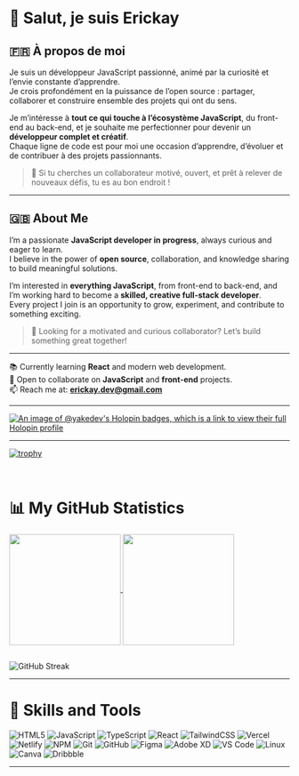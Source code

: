 # 👋 Salut, je suis Erickay

## 🇫🇷 À propos de moi
Je suis un développeur JavaScript passionné, animé par la curiosité et l’envie constante d’apprendre.  
Je crois profondément en la puissance de l’open source : partager, collaborer et construire ensemble des projets qui ont du sens.  

Je m’intéresse à **tout ce qui touche à l’écosystème JavaScript**, du front-end au back-end, et je souhaite me perfectionner pour devenir un **développeur complet et créatif**.  
Chaque ligne de code est pour moi une occasion d’apprendre, d’évoluer et de contribuer à des projets passionnants.

> 💬 Si tu cherches un collaborateur motivé, ouvert, et prêt à relever de nouveaux défis, tu es au bon endroit !

---

## 🇬🇧 About Me
I’m a passionate **JavaScript developer in progress**, always curious and eager to learn.  
I believe in the power of **open source**, collaboration, and knowledge sharing to build meaningful solutions.  

I’m interested in **everything JavaScript**, from front-end to back-end, and I’m working hard to become a **skilled, creative full-stack developer**.  
Every project I join is an opportunity to grow, experiment, and contribute to something exciting.

> 💬 Looking for a motivated and curious collaborator? Let’s build something great together!

---

📚 Currently learning **React** and modern web development.  
🤝 Open to collaborate on **JavaScript** and **front-end** projects.  
📫 Reach me at: **erickay.dev@gmail.com**

---

[![An image of @yakedev's Holopin badges, which is a link to view their full Holopin profile](https://holopin.me/yakedev)](https://holopin.io/@yakedev)

---

[![trophy](https://github-profile-trophy.vercel.app/?username=YakeDev)](https://github.com/YakeDev/github-profile-trophy)

</br>

# 📊 My GitHub Statistics

<a href="https://github.com/anuraghazra/github-readme-stats">
  <img height=200 align="center" src="https://github-readme-stats.vercel.app/api?username=YakeDev&show_icons=true" />
</a>
<a href="https://github.com/anuraghazra/convoychat">
  <img height=200 align="center" src="https://github-readme-stats.vercel.app/api/top-langs?username=YakeDev&layout=donut-vertical&langs_count=8&card_width=200" />
</a>

</br>

##

![GitHub Streak](https://github-readme-streak-stats.herokuapp.com/?user=YakeDev&theme=dark&hide_border=true)

---

# 🧠 Skills and Tools

![HTML5](https://img.shields.io/badge/-HTML5-E34F26?style=flat-square&logo=html5&logoColor=white)
![JavaScript](https://img.shields.io/badge/-JavaScript-F7DF1E?style=flat-square&logo=javascript&logoColor=black)
![TypeScript](https://img.shields.io/badge/-TypeScript-007ACC?style=flat-square&logo=typescript&logoColor=white)
![React](https://img.shields.io/badge/-React-61DAFB?style=flat-square&logo=react&logoColor=white)
![TailwindCSS](https://img.shields.io/badge/-TailwindCSS-38B2AC?style=flat-square&logo=tailwind-css&logoColor=white)
![Vercel](https://img.shields.io/badge/-Vercel-000000?style=flat-square&logo=vercel&logoColor=white)
![Netlify](https://img.shields.io/badge/-Netlify-00C7B7?style=flat-square&logo=netlify&logoColor=white)
![NPM](https://img.shields.io/badge/-NPM-CB3837?style=flat-square&logo=npm&logoColor=white)
![Git](https://img.shields.io/badge/-Git-F05032?style=flat-square&logo=git&logoColor=white)
![GitHub](https://img.shields.io/badge/-GitHub-181717?style=flat-square&logo=github&logoColor=white)
![Figma](https://img.shields.io/badge/-Figma-F24E1E?style=flat-square&logo=figma&logoColor=white)
![Adobe XD](https://img.shields.io/badge/-Adobe%20XD-FF61F6?style=flat-square&logo=adobe-xd&logoColor=white)
![VS Code](https://img.shields.io/badge/-VS%20Code-007ACC?style=flat-square&logo=visual-studio-code&logoColor=white)
![Linux](https://img.shields.io/badge/-Linux-FCC624?style=flat-square&logo=linux&logoColor=black)
![Canva](https://img.shields.io/badge/-Canva-00C4CC?style=flat-square&logo=canva&logoColor=white)
![Dribbble](https://img.shields.io/badge/-Dribbble-EA4C89?style=flat-square&logo=dribbble&logoColor=white)

---

<!---
YakeDev/YakeDev is a ✨ special ✨ repository because its `README.md` (this file) appears on your GitHub profile.
You can click the Preview link to take a look at your changes.
--->
